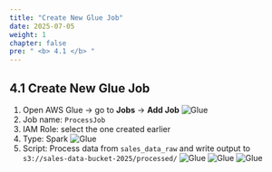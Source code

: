```yaml
---
title: "Create New Glue Job"
date: 2025-07-05
weight: 1
chapter: false
pre: " <b> 4.1 </b> "
---
```


## 4.1 Create New Glue Job

1. Open AWS Glue → go to **Jobs** → **Add Job**
![Glue](../../images/04/041/1.png?featherlight=false&width=90pc)
2. Job name: `ProcessJob`
3. IAM Role: select the one created earlier
4. Type: Spark
![Glue](../../images/04/041/5.png?featherlight=false&width=90pc)
5. Script: Process data from `sales_data_raw` and write output to `s3://sales-data-bucket-2025/processed/`
![Glue](../../images/04/041/2.png?featherlight=false&width=90pc)
![Glue](../../images/04/041/3.png?featherlight=false&width=90pc)
![Glue](../../images/04/041/4.png?featherlight=false&width=90pc)